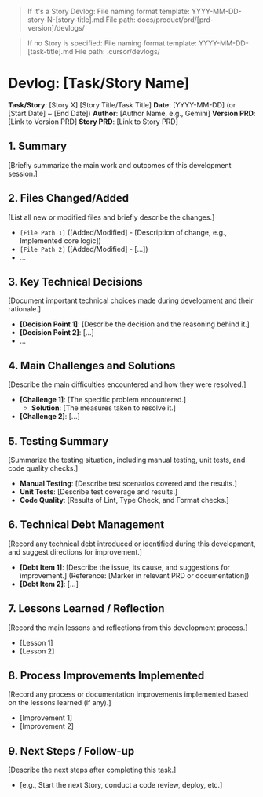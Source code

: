 > If it's a Story Devlog:
> File naming format template: YYYY-MM-DD-story-N-[story-title].md
> File path: docs/product/prd/[prd-version]/devlogs/

> If no Story is specified:
> File naming format template: YYYY-MM-DD-[task-title].md
> File path: .cursor/devlogs/

# Devlog: [Task/Story Name]

**Task/Story**: [Story X] [Story Title/Task Title]
**Date**: [YYYY-MM-DD] (or [Start Date] ~ [End Date])
**Author**: [Author Name, e.g., Gemini]
**Version PRD**: [Link to Version PRD]
**Story PRD**: [Link to Story PRD]

## 1. Summary
[Briefly summarize the main work and outcomes of this development session.]

## 2. Files Changed/Added
[List all new or modified files and briefly describe the changes.]
*   `[File Path 1]` ([Added/Modified] - [Description of change, e.g., Implemented core logic])
*   `[File Path 2]` ([Added/Modified] - [...])
*   ...

## 3. Key Technical Decisions
[Document important technical choices made during development and their rationale.]
*   **[Decision Point 1]**: [Describe the decision and the reasoning behind it.]
*   **[Decision Point 2]**: [...]
*   ...

## 4. Main Challenges and Solutions
[Describe the main difficulties encountered and how they were resolved.]
*   **[Challenge 1]**: [The specific problem encountered.]
    *   **Solution**: [The measures taken to resolve it.]
*   **[Challenge 2]**: [...]

## 5. Testing Summary
[Summarize the testing situation, including manual testing, unit tests, and code quality checks.]
*   **Manual Testing**: [Describe test scenarios covered and the results.]
*   **Unit Tests**: [Describe test coverage and results.]
*   **Code Quality**: [Results of Lint, Type Check, and Format checks.]

## 6. Technical Debt Management
[Record any technical debt introduced or identified during this development, and suggest directions for improvement.]
*   **[Debt Item 1]**: [Describe the issue, its cause, and suggestions for improvement.] (Reference: [Marker in relevant PRD or documentation])
*   **[Debt Item 2]**: [...]

## 7. Lessons Learned / Reflection
[Record the main lessons and reflections from this development process.]
*   [Lesson 1]
*   [Lesson 2]

## 8. Process Improvements Implemented
[Record any process or documentation improvements implemented based on the lessons learned (if any).]
*   [Improvement 1]
*   [Improvement 2]

## 9. Next Steps / Follow-up
[Describe the next steps after completing this task.]
*   [e.g., Start the next Story, conduct a code review, deploy, etc.] 